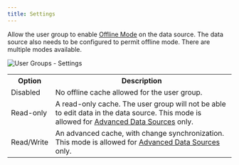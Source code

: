 ```yaml
---
title: Settings
---
```

Allow the user group to enable [Offline Mode](https://helprdm.devolutions.net/datasource_offline.htm) on the data source. The data source also needs to be configured to permit offline mode. There are multiple modes available. 

![User Groups - Settings](https://webdevolutions.azureedge.net/docs/en/server/ServerOp8012.png)

<table>
	<tr>
		<th>
Option 
		</th>
		<th>
Description 
		</th>
	</tr>
	<tr>
		<td>
Disabled 
		</td>
		<td>
No offline cache allowed for the user group. 
		</td>
	</tr>
	<tr>
		<td>
Read-only 
		</td>
		<td>
A read-only cache. The user group will not be able to edit data in the data source. This mode is allowed for <a href="https://helprdm.devolutions.net/datasources_advanced.htm" target="_blank">Advanced Data Sources</a> only. 
		</td>
	</tr>
	<tr>
		<td>
Read/Write 
		</td>
		<td>
An advanced cache, with change synchronization. This mode is allowed for <a href="https://helprdm.devolutions.net/datasources_advanced.htm" target="_blank">Advanced Data Sources</a> only. 
		</td>
	</tr>
</table>



